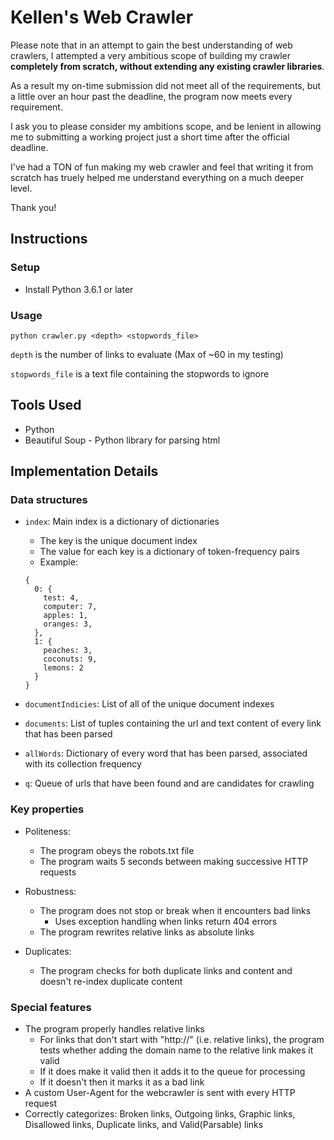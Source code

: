 # Kellen's Web Crawler

Please note that in an attempt to gain the best understanding of web crawlers, I attempted a very ambitious scope of building my crawler **completely from scratch, without extending any existing crawler libraries**.

As a result my on-time submission did not meet all of the requirements, but a little over an hour past the deadline, the program now meets every requirement.

I ask you to please consider my ambitions scope, and be lenient in allowing me to submitting a working project just a short time after the official deadline.

I've had a TON of fun making my web crawler and feel that writing it from scratch has truely helped me understand everything on a much deeper level.

Thank you!

## Instructions

### Setup
- Install Python 3.6.1 or later

### Usage
```
python crawler.py <depth> <stopwords_file>
```

`depth` is the number of links to evaluate (Max of ~60 in my testing)

`stopwords_file` is a text file containing the stopwords to ignore

## Tools Used
- Python
- Beautiful Soup - Python library for parsing html

## Implementation Details

### Data structures
- `index`: Main index is a dictionary of dictionaries
  - The key is the unique document index
  - The value for each key is a dictionary of token-frequency pairs
  - Example:
  ```
  {
    0: {
      test: 4,
      computer: 7,
      apples: 1,
      oranges: 3,
    },
    1: {
      peaches: 3,
      coconuts: 9,
      lemons: 2
    }
  }
  ```

- `documentIndicies`: List of all of the unique document indexes
- `documents`: List of tuples containing the url and text content of every link that has been parsed
- `allWords`: Dictionary of every word that has been parsed, associated with its collection frequency
- `q`: Queue of urls that have been found and are candidates for crawling

### Key properties

- Politeness: 
  - The program obeys the robots.txt file
  - The program waits 5 seconds between making successive HTTP requests

- Robustness:
  - The program does not stop or break when it encounters bad links
    - Uses exception handling when links return 404 errors
  - The program rewrites relative links as absolute links

- Duplicates:
  - The program checks for both duplicate links and content and doesn't re-index duplicate content

### Special features
- The program properly handles relative links
  - For links that don't start with "http://" (i.e. relative links), the program tests whether adding the domain name to the relative link makes it valid
  - If it does make it valid then it adds it to the queue for processing
  - If it doesn't then it marks it as a bad link
- A custom User-Agent for the webcrawler is sent with every HTTP request
- Correctly categorizes: Broken links, Outgoing links, Graphic links, Disallowed links, Duplicate links, and Valid(Parsable) links
